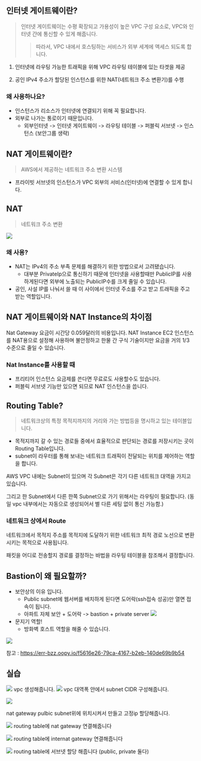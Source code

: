 ## 인터넷 게이트웨이란?
> 인터넷 게이트웨이는 수평 확장되고 가용성이 높은 VPC 구성 요소로, VPC와 인터넷 간에 통신할 수 있게 해줍니다.
>>  따라서, VPC 내에서 호스팅하는 서비스가 외부 세계에 액세스 되도록 합니다.

1) 인터넷에 라우팅 가능한 트래픽을 위해 VPC 라우팅 테이블에 있는 타겟을 제공

2) 공인 IPv4 주소가 할당된 인스턴스를 위한 NAT(네트워크 주소 변환기)를 수행

### 왜 사용하나요?
* 인스턴스가 리소스가 인터넷에 연결되기 위해 꼭 필요합니다.
* 외부로 나가는 통로이기 때문입니다.
    * 외부인터넷 -> 인터넷 게이트웨이 -> 라우팅 테이블 -> 퍼블릭 서브넷 -> 인스턴스 (보안그룹 생략)

## NAT 게이트웨이란?
> AWS에서 제공하는 네트워크 주소 변환 시스템 
* 프라이빗 서브넷의 인스턴스가 VPC 외부의 서비스(인터넷)에 연결할 수 있게 합니다.
## NAT
> 네트워크 주소 변환

![](https://img1.daumcdn.net/thumb/R1280x0/?scode=mtistory2&fname=https%3A%2F%2Ft1.daumcdn.net%2Fcfile%2Ftistory%2F996C43495EB7F8D814)

### 왜 사용?
* NAT는 IPv4의 주소 부족 문제를 해결하기 위한 방법으로서 고려됐습니다.
    * 대부분 PrivateIp으로 통신하기 때문에 인터넷을 사용할때만  PublicIP를 사용하게된다면 외부에 노출되는 PublicIP수를 크게 줄일 수 있습니다.
* 공인, 사설 IP를 나눠서 쓸 때 이 사이에서 인터넷 주소를 주고 받고 트래픽을 주고 받는 역할입니다.


##  NAT 게이트웨이와 NAT Instance의 차이점
Nat Gateway 요금이 시간당 0.059달러의 비용입니다.
NAT Instance EC2 인스턴스를 NAT용으로 설정해 사용하며 불안정하고 한물 간 구식 기술이지만 요금을 거의 1/3 수준으로 줄일 수 있습니다.

### Nat Instance를 사용할 때 
* 프리티어 인스턴스 요금제를 쓴다면 무료로도 사용할수도 있습니다.
* 퍼블릭 서브넷 기능만 있으면 되므로 NAT 인스턴스을 씁니다.

## Routing Table?
> 네트워크상의 특정 목적지까지의 거리와 가는 방법등을 명시하고 있는 테이블입니다.
* 목적지까지 갈 수 있는 경로들 중에서 효율적으로 판단되는 경로를 저장시키는 곳이 Routing Table입니다.
* subnet이 라우터를 통해 보내는 네트워크 트래픽이 전달되는 위치를 제어하는 역할을 합니다.

AWS VPC 내에는 Subnet이 있으며 각 Subnet은 각기 다른 네트워크 대역을 가지고 있습니다.

그리고 한 Subnet에서 다른 한쪽 Subnet으로 가기 위해서는 라우팅이 필요합니다. (동일 vpc 내부에서는 자동으로 생성되어서 별 다른 세팅 없이 통신 가능함.)

### 네트워크 상에서 Route
 네트워크에서 목적지 주소를 목적지에 도달하기 위한 네트워크 최적 경로 노선으로 변환시키는 목적으로 사용됩니다.

 패킷을 어디로 전송할지 경로를 결정하는 바법을 라우팅 테이블을 참조해서 결정합니다.

## Bastion이 왜 필요할까?
* 보안상의 이유 입니다.
    * Public subnet에 웹서버를 배치하게 된다면 도어락(ssh접속 성공)만 열면 접속이 됩니다.
    * 아파트 자체 보안 + 도어락 -> bastion + private server
    ![](https://oopy.lazyrockets.com/api/v2/notion/image?src=https%3A%2F%2Fs3-us-west-2.amazonaws.com%2Fsecure.notion-static.com%2F14d7c3cb-61c0-49c4-9b96-6c4544e82190%2FUntitled.png&blockId=facda48a-9e06-4521-be4c-aa6dec1c31e3)
* 문지기 역할! 
    * 방화벽 호스트 역할을 해줄 수 있습니다.


![](https://oopy.lazyrockets.com/api/v2/notion/image?src=https%3A%2F%2Fs3-us-west-2.amazonaws.com%2Fsecure.notion-static.com%2F7aba022a-ae18-4eb2-b6af-f0ebb1f3a16d%2F6E11890F-2413-4B6B-B4D7-6BDC3504E7B8.jpeg&blockId=04f9ec3c-b208-415b-b387-bf933fc1b170)

참고 : https://err-bzz.oopy.io/f5616e26-79ca-4167-b2eb-140de69b9b54

## 실습
![](https://cdn.discordapp.com/attachments/954177766604030013/1149265121793810462/seolhee-vpc.png)
vpc 생성해줍니다.
![](https://cdn.discordapp.com/attachments/954177766604030013/1149265121290489906/seolhee-subnet.png)
vpc 대역폭 안에서 subnet CIDR 구성해줍니다.

![](https://cdn.discordapp.com/attachments/954177766604030013/1149265120334188564/seolhee-nat.png)

nat gateway pulbic subnet위에 위치시켜서 만들고 고정ip 할당해줍니다.


![](https://cdn.discordapp.com/attachments/954177766604030013/1149265120619397141/seolhee-private-rtb.png)
routing table에 nat gateway 연결해줍니다

![](https://cdn.discordapp.com/attachments/954177766604030013/1149265120896229446/seolhee-public-rtb.png)
routing table에 internat gateway 연결해줍니다


![](https://cdn.discordapp.com/attachments/954177766604030013/1149265121546338305/seolhee-subnet-associations.png)
routing table에 서브넷 할당 해줍니다 (public, private 둘다)

